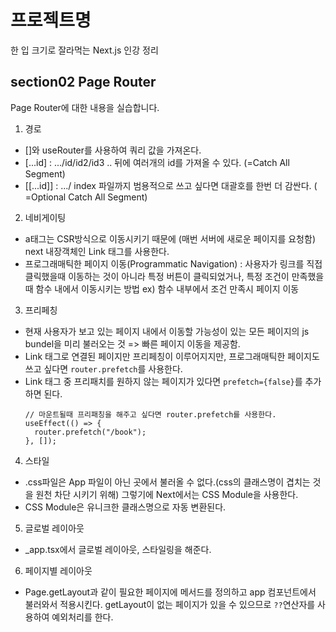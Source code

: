 # 프로젝트명

한 입 크기로 잘라먹는 Next.js 인강 정리

## section02 Page Router

Page Router에 대한 내용을 실습합니다.

1. 경로

- []와 useRouter를 사용하여 쿼리 값을 가져온다.
- [...id] : .../id/id2/id3 .. 뒤에 여러개의 id를 가져올 수 있다. (=Catch All Segment)
- [[...id]] : .../ index 파일까지 범용적으로 쓰고 싶다면 대괄호를 한번 더 감싼다. ( =Optional Catch All Segment)

2. 네비게이팅

- a태그는 CSR방식으로 이동시키기 때문에 (매번 서버에 새로운 페이지를 요청함) next 내장객체인 Link 태그를 사용한다.
- 프로그래매틱한 페이지 이동(Programmatic Navigation) : 사용자가 링크를 직접 클릭했을때 이동하는 것이 아니라 특정 버튼이 클릭되었거나, 특정 조건이 만족했을때 함수 내에서 이동시키는 방법
  ex) 함수 내부에서 조건 만족시 페이지 이동

3. 프리페칭

- 현재 사용자가 보고 있는 페이지 내에서 이동할 가능성이 있는 모든 페이지의 js bundel을 미리 불러오는 것 => 빠른 페이지 이동을 제공함.
- Link 태그로 연결된 페이지만 프리페칭이 이루어지지만, 프로그래매틱한 페이지도 쓰고 싶다면 `router.prefetch`를 사용한다.
- Link 태그 중 프리패치를 원하지 않는 페이지가 있다면 `prefetch={false}`를 추가하면 된다.
  ```
  // 마운트될때 프리패칭을 해주고 싶다면 router.prefetch를 사용한다.
  useEffect(() => {
    router.prefetch("/book");
  }, []);
  ```

4. 스타일

- .css파일은 App 파일이 아닌 곳에서 불러올 수 없다.(css의 클래스명이 겹치는 것을 원천 차단 시키기 위해) 그렇기에 Next에서는 CSS Module을 사용한다.
- CSS Module은 유니크한 클래스명으로 자동 변환된다.

5. 글로벌 레이아웃

- \_app.tsx에서 글로벌 레이아웃, 스타일링을 해준다.

6. 페이지별 레이아웃

- Page.getLayout과 같이 필요한 페이지에 메서드를 정의하고 app 컴포넌트에서 불러와서 적용시킨다. getLayout이 없는 페이지가 있을 수 있으므로 `??`연산자를 사용하여 예외처리를 한다.
